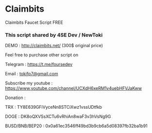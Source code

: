 # Claimbits
Claimbits Faucet Script FREE

### This script shared by 4SE Dev / NewToki

DEMO : http://claimbits.net/ (300$ original price)


Feel free to purchase other script on 

Telegram : https://t.me/foursedev

Email : tokifp7@gmail.com

Subscribe my youtube : https://www.youtube.com/channel/UCXdH6xeRM1v4uebHFVJaKww


Donation : 

TRX : TY8E639GFiVyceNn8STCiXwz1vssUDtfkb

DOGE : DK8oQXVSsXCTu6vRhiAn8waF3v3hVsNg9G

BUSD/BNB/BEP20 : 0x0a61ec3546ff49bd3b9cb6a5d08397fb32ba1b91
